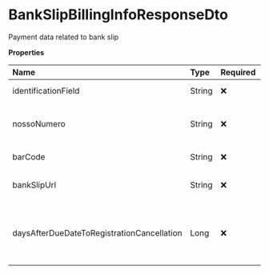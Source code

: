 # BankSlipBillingInfoResponseDto

Payment data related to bank slip

**Properties**

| Name                                       | Type   | Required | Description                                                        |
| :----------------------------------------- | :----- | :------- | :----------------------------------------------------------------- |
| identificationField                        | String | ❌       | Digitable bill line                                                |
| nossoNumero                                | String | ❌       | Unique identification of the bank slip                             |
| barCode                                    | String | ❌       | Bank slip bar code                                                 |
| bankSlipUrl                                | String | ❌       | URL to download the bank slip                                      |
| daysAfterDueDateToRegistrationCancellation | Long   | ❌       | Days after registration cancellation deadline (only for bank slip) |

<!-- This file was generated by liblab | https://liblab.com/ -->
